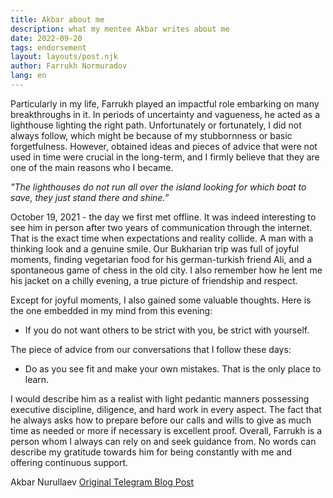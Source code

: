 ```yaml
---
title: Akbar about me
description: what my mentee Akbar writes about me
date: 2022-09-20
tags: endorsement
layout: layouts/post.njk
author: Farrukh Normuradov
lang: en
---
```


Particularly in my life, Farrukh played an impactful role embarking on many breakthroughs in it. In periods of uncertainty and vagueness, he acted as a lighthouse lighting the right path. Unfortunately or fortunately, I did not always follow, which might be because of my stubbornness or basic forgetfulness. However, obtained ideas and pieces of advice that were not used in time were crucial in the long-term, and I firmly believe that they are one of the main reasons who I became.

_"The lighthouses do not run all over the island looking for which boat to save, they just stand there and shine.”_

October 19, 2021 - the day we first met offline. It was indeed interesting to see him in person after two years of communication through the internet. That is the exact time when expectations and reality collide. A man with a thinking look and a genuine smile. Our Bukharian trip was full of joyful moments, finding vegetarian food for his german-turkish friend Ali, and a spontaneous game of chess in the old city. I also remember how he lent me his jacket on a chilly evening, a true picture of friendship and respect.

Except for joyful moments, I also gained some valuable thoughts. Here is the one embedded in my mind from this evening:

- If you do not want others to be strict with you, be strict with yourself.

The piece of advice from our conversations that I follow these days:

- Do as you see fit and make your own mistakes. That is the only place to learn.

I would describe him as a realist with light pedantic manners possessing executive discipline, diligence, and hard work in every aspect. The fact that he always asks how to prepare before our calls and wills to give as much time as needed or more if necessary is excellent proof. Overall, Farrukh is a person whom I always can rely on and seek guidance from. No words can describe my gratitude towards him for being constantly with me and offering continuous support.

Akbar Nurullaev [Original Telegram Blog Post](https://t.me/akbars_live_journal/27)
